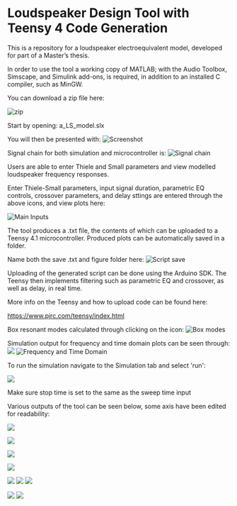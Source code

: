 # Loudspeaker Design Tool with Teensy 4 Code Generation


This is a repository for a loudspeaker electroequivalent model, developed for part of a Master’s thesis. 

In order to use the tool a working copy of MATLAB; with the Audio Toolbox, 
Simscape, and Simulink add-ons, is required, in addition to an installed C compiler, such as MinGW. 

You can download a zip file here:

![zip](zip.png)

Start by opening: a_LS_model.slx

You will then be presented with:
![Screenshot](full_LS.png)



Signal chain for both simulation and microcontroller is:
![Signal chain](flow.png)



Users are able to enter Thiele and Small parameters and view modelled loudspeaker 
frequency responses.

Enter Thiele-Small parameters, input signal duration, parametric EQ controls, crossover parameters, and delay sttings are entered through the above icons, and view plots here:

![Main Inputs](input.png)





The tool produces a .txt file, the contents of which can be uploaded to a Teensy 4.1 microcontroller. Produced plots can be automatically saved in a folder.

Name both the save .txt and figure folder here:
![Script save](script.png)




Uploading of the generated script can be done using the Arduino SDK. The Teensy then implements  filtering such as parametric EQ and crossover, as well as delay, in real time. 

More info on the Teensy and how to upload code can be found here:

https://www.pjrc.com/teensy/index.html


Box resonant modes calculated through clicking on the icon:
![Box modes](modesRme.png)


Simulation output for frequency and time domain plots can be seen through:
![](freq.png)
![Frequency and Time Domain](time.png)



To run the simulation navigate to the Simulation tab and select 'run':


![](runSim.png)

Make sure stop time is set to the same as the sweep time input 

Various outputs of the tool can be seen below, some axis have been edited for readability:

![](output9.png)

![](output2.png)

![](output3.png)

![](output4.png)

![](output5.png)
![](output1.png)
![](output6.png)

![](output7.png)
![](output8.png)
